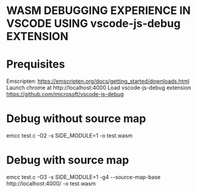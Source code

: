 # WASM DEBUGGING EXPERIENCE IN VSCODE USING vscode-js-debug EXTENSION

# Prequisites
Emscripten: https://emscripten.org/docs/getting_started/downloads.html
Launch chrome at http://localhost:4000
Load vscode-js-debug extension https://github.com/microsoft/vscode-js-debug 

# Debug without source map
emcc test.c -O2 -s SIDE_MODULE=1 -o test.wasm

# Debug with source map
emcc test.c -O3 -s SIDE_MODULE=1 -g4 --source-map-base http://localhost:4000/ -o test.wasm
